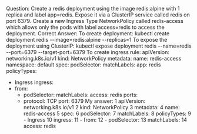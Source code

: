 Question:
Create a redis deployment using the image redis:alpine with 1 replica and label app=redis. Expose it via a ClusterIP service called redis on port 6379. Create a new Ingress Type NetworkPolicy called redis-access which allows only the pods with label access=redis to access the deployment.
Correct Answer:
To create deployment:
kubectl create deployment redis --image=redis:alpine --replicas=1
To expose the deployment using ClusterIP:
kubectl expose deployment redis --name=redis --port=6379 --target-port=6379
To create ingress rule:
apiVersion: networking.k8s.io/v1
kind: NetworkPolicy
metadata:
  name: redis-access
  namespace: default
spec:
  podSelector:
    matchLabels:
       app: redis
  policyTypes:
  - Ingress
  ingress:
  - from:
    - podSelector:
        matchLabels:
          access: redis
    ports:
     - protocol: TCP
       port: 6379
My answer:
1 apiVersion: networking.k8s.io/v1
  2 kind: NetworkPolicy
  3 metadata:
  4   name: redis-access
  5 spec:
  6   podSelector:
  7     matchLabels:
  8   policyTypes:
  9     - Ingress
 10   ingress:
 11     - from:
 12         - podSelector:
 13             matchLabels:
 14               access: redis
